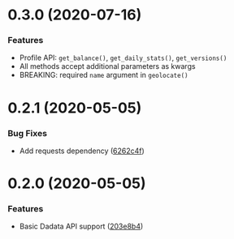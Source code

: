 # 0.3.0 (2020-07-16)

### Features

-   Profile API: `get_balance()`, `get_daily_stats()`, `get_versions()`
-   All methods accept additional parameters as kwargs
-   BREAKING: required `name` argument in `geolocate()`

# 0.2.1 (2020-05-05)

### Bug Fixes

-   Add requests dependency ([6262c4f](https://github.com/hflabs/dadata-py/commit/6262c4f28258c124167438d6644fc559c8c102a2))

# 0.2.0 (2020-05-05)

### Features

-   Basic Dadata API support ([203e8b4](https://github.com/hflabs/dadata-py/commit/203e8b4706249abe359a8d3f4cc877b70c25a3f0))
